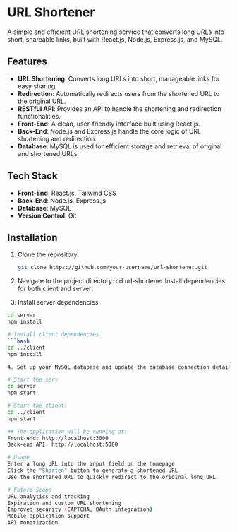 # URL Shortener

A simple and efficient URL shortening service that converts long URLs into short, shareable links, built with React.js, Node.js, Express.js, and MySQL.

## Features

- **URL Shortening**: Converts long URLs into short, manageable links for easy sharing.
- **Redirection**: Automatically redirects users from the shortened URL to the original URL.
- **RESTful API**: Provides an API to handle the shortening and redirection functionalities.
- **Front-End**: A clean, user-friendly interface built using React.js.
- **Back-End**: Node.js and Express.js handle the core logic of URL shortening and redirection.
- **Database**: MySQL is used for efficient storage and retrieval of original and shortened URLs.

## Tech Stack

- **Front-End**: React.js, Tailwind CSS
- **Back-End**: Node.js, Express.js
- **Database**: MySQL
- **Version Control**: Git

## Installation

1. Clone the repository:
   ```bash
   git clone https://github.com/your-username/url-shortener.git
2. Navigate to the project directory:
    cd url-shortener
   Install dependencies for both client and server:

3. Install server dependencies
 ```bash
cd server
npm install

# Install client dependencies
 ```bash
cd ../client
npm install

4. Set up your MySQL database and update the database connection details in the server/config/db.js file.

# Start the serv
cd server
npm start

# Start the client:
cd ../client
npm start

## The application will be running at:
Front-end: http://localhost:3000
Back-end API: http://localhost:5000

# Usage
Enter a long URL into the input field on the homepage
Click the "Shorten" button to generate a shortened URL
Use the shortened URL to quickly redirect to the original long URL

# Future Scope
URL analytics and tracking
Expiration and custom URL shortening
Improved security (CAPTCHA, OAuth integration)
Mobile application support
API monetization

   
   
